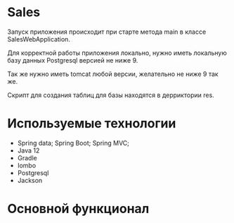 # Sales
Запуск приложения происходит при старте метода main в классе SalesWebApplication. 

Для корректной работы приложения локально, нужно иметь локальную базу данных Postgresql версией не ниже 9.

Так же нужно иметь tomcat любой версии, желательно не ниже 9 так же.

Скрипт для создания таблиц для базы находятся в дерриктории res.
# Используемые технологии

- Spring data; Spring Boot; Spring MVC;
- Java 12
- Gradle
- lombo
- Postgresql
- Jackson
# Основной функционал
 
